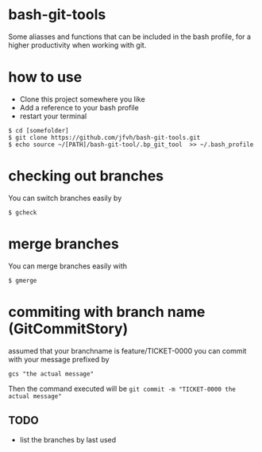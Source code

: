 # bash-git-tools
Some aliasses and functions that can be included in the bash profile, for a higher productivity when working with git.

# how to use
- Clone this project somewhere you like
- Add a reference to your bash profile
- restart your terminal
````
$ cd [somefolder]
$ git clone https://github.com/jfvh/bash-git-tools.git
$ echo source ~/[PATH]/bash-git-tool/.bp_git_tool  >> ~/.bash_profile
````
# checking out branches
You can switch branches easily by 
````
$ gcheck
````
# merge branches 
You can merge branches easily with
````
$ gmerge
````
# commiting with branch name (GitCommitStory)
assumed that your branchname is feature/TICKET-0000 you can commit with your message prefixed by
````
gcs "the actual message"
````
Then the command executed will be `git commit -m "TICKET-0000 the actual message"`

## TODO
- list the branches by last used



